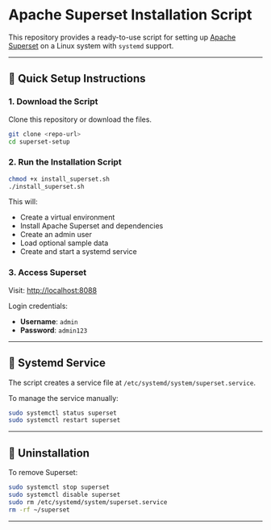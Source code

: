# Apache Superset Installation Script

This repository provides a ready-to-use script for setting up [Apache Superset](https://superset.apache.org/) on a Linux system with `systemd` support.

---

## 🚀 Quick Setup Instructions

### 1. Download the Script
Clone this repository or download the files.

```bash
git clone <repo-url>
cd superset-setup
```

### 2. Run the Installation Script

```bash
chmod +x install_superset.sh
./install_superset.sh
```

This will:
- Create a virtual environment
- Install Apache Superset and dependencies
- Create an admin user
- Load optional sample data
- Create and start a systemd service

### 3. Access Superset

Visit: [http://localhost:8088](http://localhost:8088)

Login credentials:
- **Username**: `admin`
- **Password**: `admin123`

---

## 🔧 Systemd Service

The script creates a service file at `/etc/systemd/system/superset.service`.

To manage the service manually:

```bash
sudo systemctl status superset
sudo systemctl restart superset
```

---

## 🧼 Uninstallation

To remove Superset:

```bash
sudo systemctl stop superset
sudo systemctl disable superset
sudo rm /etc/systemd/system/superset.service
rm -rf ~/superset
```

---
